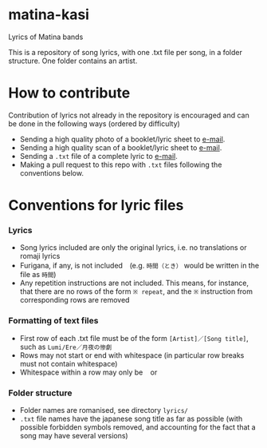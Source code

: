 # matina-kasi
Lyrics of Matina bands

This is a repository of song lyrics, with one .txt file per song, in a folder structure. One folder contains an artist.

# How to contribute
Contribution of lyrics not already in the repository is encouraged and can be done in the following ways (ordered by difficulty)
- Sending a high quality photo of a booklet/lyric sheet to [e-mail](es0ragoto@proton.me).
- Sending a high quality scan of a booklet/lyric sheet to [e-mail](es0ragoto@proton.me).
- Sending a `.txt` file of a complete lyric to [e-mail](es0ragoto@proton.me).
- Making a pull request to this repo with `.txt` files following the conventions below.

# Conventions for lyric files
### Lyrics
- Song lyrics included are only the original lyrics, i.e. no translations or romaji lyrics
- Furigana, if any, is not included　(e.g. `時間（とき）` would be written in the file as `時間`) 
- Any repetition instructions are not included. This means, for instance, that there are no rows of the form `※ repeat`, and the `※` instruction from corresponding rows are removed

### Formatting of text files
- First row of each .txt file must be of the form `[Artist]／[Song title]`, such as `Lumi/Ere／月夜の惨劇`
- Rows may not start or end with whitespace (in particular row breaks must not contain whitespace)
- Whitespace within a row may only be ` ` or `　`

### Folder structure
- Folder names are romanised, see directory `lyrics/`
- `.txt` file names have the japanese song title as far as possible (with possible forbidden symbols removed, and accounting for the fact that a song may have several versions)